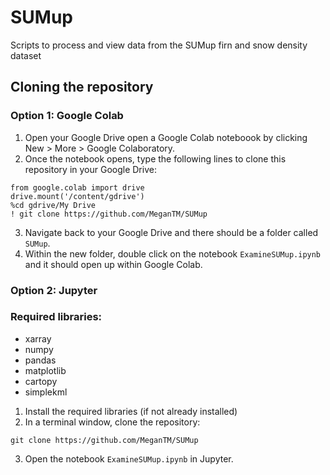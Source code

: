 # SUMup
Scripts to process and view data from the SUMup firn and snow density dataset

## Cloning the repository

### Option 1: Google Colab

1. Open your Google Drive open a Google Colab noteboook by clicking New > More > Google Colaboratory.
3. Once the notebook opens, type the following lines to clone this repository in your Google Drive:

```
from google.colab import drive
drive.mount('/content/gdrive')
%cd gdrive/My Drive
! git clone https://github.com/MeganTM/SUMup
```
3. Navigate back to your Google Drive and there should be a folder called `SUMup`.
4. Within the new folder, double click on the notebook `ExamineSUMup.ipynb` and it should open up within Google Colab.


### Option 2: Jupyter

### Required libraries:
* xarray
* numpy
* pandas
* matplotlib
* cartopy
* simplekml

1. Install the required libraries (if not already installed)
2. In a terminal window, clone the repository:
```
git clone https://github.com/MeganTM/SUMup
```
3. Open the notebook `ExamineSUMup.ipynb` in Jupyter.
